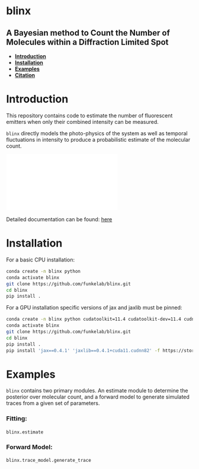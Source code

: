 blinx
=====
A Bayesian method to Count the Number of Molecules within a Diffraction Limited Spot
--

- **[Introduction](#introduction)**
- **[Installation](#installation)**
- **[Examples](#examples)**
- **[Citation](#citation)**


# Introduction
This repository contains code to estimate the number of fluorescent emitters
when only their combined intensity can be measured.

`blinx` directly models the photo-physics of the system as well as temporal 
fluctuations in intensity to produce a probabilistic estimate of the molecular count.

![iamge](imgs/overview.pdf)

Detailed documentation can be found: [here](https://funkelab.github.io/blinx/)

# Installation
For a basic CPU installation:
```bash
conda create -n blinx python
conda activate blinx
git clone https://github.com/funkelab/blinx.git
cd blinx
pip install .
```

For a GPU installation specific versions of jax and jaxlib must be pinned: 
```bash
conda create -n blinx python cudatoolkit=11.4 cudatoolkit-dev=11.4 cudnn=8.2 -c conda-forge
conda activate blinx
git clone https://github.com/funkelab/blinx.git
cd blinx
pip install .
pip install 'jax==0.4.1' 'jaxlib==0.4.1+cuda11.cudnn82' -f https://storage.googleapis.com/jax-releases/jax_cuda_releases.html

```
# Examples
`blinx` contains two primary modules. An estimate module to determine the posterior over molecular count, 
and a forward model to generate simulated traces from a given set of parameters.

### Fitting:

`blinx.estimate`


### Forward Model:

`blinx.trace_model.generate_trace`